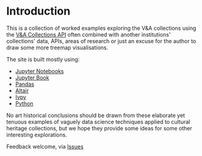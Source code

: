 Introduction
============================

This is a collection of worked examples exploring the V&A collections using the [V&A Collections API](https://developers.vam.ac.uk/guide/v2/)
often combined with another institutions' collections' data, APIs, areas of research or just an excuse for the author to draw some more treemap
visualisations.

The site is built mostly using:
  * [Jupyter Notebooks](https://jupyter.org/)
  * [Jupyter Book](jupyterbook.org/)
  * [Pandas](pandas.pydata.org/)
  * [Altair](altair-viz.github.io/)
  * [Ivpy](https://github.com/damoncrockett/ivpy)
  * [Python](https://www.python.org/)

No art historical conclusions should be drawn from these elaborate yet tenuous examples of vaguely data science techniques
applied to cultural heritage collections, but we hope they provide some ideas for some other interesting explorations.

Feedback welcome, via [Issues](https://github.com/vanda/etc-docs/issues)